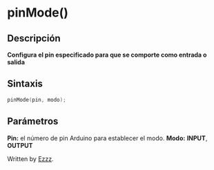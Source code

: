 # pinMode()


## Descripción
**Configura el pin especificado para que se comporte como entrada o salida**

## Sintaxis
```c
pinMode(pin, modo);
```

## Parámetros
**Pin:** el número de pin Arduino para establecer el modo.
**Modo:** **INPUT**, **OUTPUT** 




Written by  [Ezzz](https://ezzzzzzzzzzzzzz.github.io/).
<!--stackedit_data:
eyJoaXN0b3J5IjpbLTgwNTU4Nzg3OSwxOTk2MzE1MzMzLC0xMT
UyOTYxMTkzXX0=
-->
